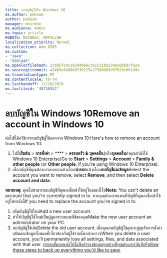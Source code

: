 ```yaml
---
title: ลบบัญชีผู้ใช้ใน Windows 10
ms.author: pebaum
author: pebaum
manager: mnirkhe
ms.audience: Admin
ms.topic: article
ROBOTS: NOINDEX, NOFOLLOW
localization_priority: Normal
ms.collection: Adm_O365
ms.custom:
- "3449"
- "9001448"
ms.openlocfilehash: 2cb95fc0c202d4bbec361531b8234a50bbdcfa2a
ms.sourcegitcommit: 42463e8d8869f36225a27388d83d37629c6b149e
ms.translationtype: MT
ms.contentlocale: th-TH
ms.lasthandoff: 12/18/2019
ms.locfileid: "40738552"
---
```

# <a name="remove-an-account-in-windows-10"></a><span data-ttu-id="ecc28-102">ลบบัญชีใน Windows 10</span><span class="sxs-lookup"><span data-stu-id="ecc28-102">Remove an account in Windows 10</span></span>

<span data-ttu-id="ecc28-103">ต่อไปนี้คือวิธีการลบบัญชีผู้ใช้ออกจาก Windows 10:</span><span class="sxs-lookup"><span data-stu-id="ecc28-103">Here's how to remove an account from Windows 10:</span></span>

1. <span data-ttu-id="ecc28-104">ไปที่**เริ่มต้น** > **การตั้งค่า** > \*\*\*\* > **ครอบครัว & บุคคลอื่น**(หรือ**บุคคลอื่น**ถ้าคุณกำลังใช้ Windows 10 Enterprise)</span><span class="sxs-lookup"><span data-stu-id="ecc28-104">Go to **Start** > **Settings** > **Account** > **Family & other people** (or **Other people**, if you're using Windows 10 Enterprise).</span></span>
2. <span data-ttu-id="ecc28-105">เลือกบัญชีที่คุณต้องการลบออกแล้วเลือก**นำออก**แล้วเลือก**ลบบัญชีและข้อมูล**</span><span class="sxs-lookup"><span data-stu-id="ecc28-105">Select the account you want to remove, select **Remove**, and then select **Delete account and data**.</span></span>
 
<span data-ttu-id="ecc28-106">**หมายเหตุ:** คุณไม่สามารถลบบัญชีที่คุณลงชื่อเข้าใช้อยู่ในขณะนี้ได้</span><span class="sxs-lookup"><span data-stu-id="ecc28-106">**Note:** You can't delete an account that you're currently signed in to.</span></span>  <span data-ttu-id="ecc28-107">หากคุณต้องการแทนที่บัญชีที่คุณลงชื่อเข้าใช้อยู่ให้ทำดังนี้</span><span class="sxs-lookup"><span data-stu-id="ecc28-107">If you need to replace the account you're signed in to:</span></span>

1. <span data-ttu-id="ecc28-108">เพิ่มบัญชีผู้ใช้ใหม่</span><span class="sxs-lookup"><span data-stu-id="ecc28-108">Add a new user account.</span></span>
2. <span data-ttu-id="ecc28-109">ทำให้บัญชีผู้ใช้ใหม่เป็นผู้ดูแลระบบบนพีซีของคุณ</span><span class="sxs-lookup"><span data-stu-id="ecc28-109">Make the new user account an administrator on your PC.</span></span>
3. <span data-ttu-id="ecc28-110">ลบบัญชีผู้ใช้เดิม</span><span class="sxs-lookup"><span data-stu-id="ecc28-110">Delete the old user account.</span></span> <span data-ttu-id="ecc28-111">เมื่อคุณลบบัญชีผู้ใช้คุณจะสูญเสียการตั้งค่าแฟ้มและข้อมูลทั้งหมดที่เกี่ยวข้องกับผู้ใช้รายนั้นอย่างถาวร</span><span class="sxs-lookup"><span data-stu-id="ecc28-111">When you delete a user account, you'll permanently lose all settings, files, and data associated with that user.</span></span> <span data-ttu-id="ecc28-112">[ทำตามขั้นตอนต่อไปนี้เพื่อสำรองข้อมูลทุกอย่างที่คุณต้องการบันทึก](https://support.microsoft.com/help/4027408/windows-10-backup-and-restore)</span><span class="sxs-lookup"><span data-stu-id="ecc28-112">[Follow these steps to back up everything you'd like to save](https://support.microsoft.com/help/4027408/windows-10-backup-and-restore).</span></span>